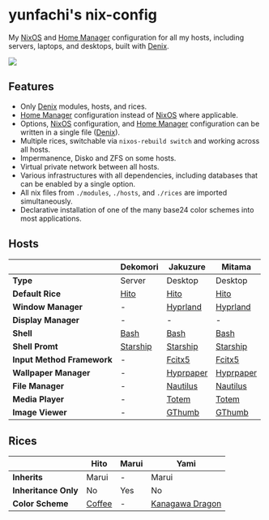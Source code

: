 # yunfachi's nix-config

My [NixOS](https://nixos.org/) and [Home Manager](https://github.com/nix-community/home-manager) configuration for all my hosts, including servers, laptops, and desktops, built with [Denix](https://github.com/yunfachi/denix).

![](https://github.com/user-attachments/assets/fc5ab8bf-613e-496a-aec9-8418b5d06173)

## Features

- Only [Denix](https://github.com/yunfachi/denix) modules, hosts, and rices.
- [Home Manager](https://github.com/nix-community/home-manager) configuration instead of [NixOS](https://nixos.org/) where applicable.
- Options, [NixOS](https://nixos.org/) configuration, and [Home Manager](https://github.com/nix-community/home-manager) configuration can be written in a single file ([Denix](https://github.com/yunfachi/denix)).
- Multiple rices, switchable via `nixos-rebuild switch` and working across all hosts.
- Impermanence, Disko and ZFS on some hosts.
- Virtual private network between all hosts.
- Various infrastructures with all dependencies, including databases that can be enabled by a single option.
- All nix files from `./modules`, `./hosts`, and `./rices` are imported simultaneously.
- Declarative installation of one of the many base24 color schemes into most applications.

## Hosts

|                            | Dekomori                                    | Jakuzure                                      | Mitama                                        |
| -------------------------- | ------------------------------------------- | --------------------------------------------- | --------------------------------------------- |
| **Type**                   | Server                                      | Desktop                                       | Desktop                                       |
| **Default Rice**           | [Hito](./rices/hito/)                       | [Hito](./rices/hito/)                         | [Hito](./rices/hito/)                         |
| **Window Manager**         | -                                           | [Hyprland](./modules/programs/hyprland/)      | [Hyprland](./modules/programs/hyprland/)      |
| **Display Manager**        | -                                           | -                                             | -                                             |
| **Shell**                  | [Bash](./modules/programs/bash.nix)         | [Bash](./modules/programs/bash.nix)           | [Bash](./modules/programs/bash.nix)           |
| **Shell Promt**            | [Starship](./modules/programs/starship.nix) | [Starship](./modules/programs/starship.nix)   | [Starship](./modules/programs/starship.nix)   |
| **Input Method Framework** | -                                           | [Fcitx5](./modules/programs/fcitx5/)          | [Fcitx5](./modules/programs/fcitx5/)          |
| **Wallpaper Manager**      | -                                           | [Hyprpaper](./modules/services/hyprpaper.nix) | [Hyprpaper](./modules/services/hyprpaper.nix) |
| **File Manager**           | -                                           | [Nautilus](./modules/programs/nautilus.nix)   | [Nautilus](./modules/programs/nautilus.nix)   |
| **Media Player**           | -                                           | [Totem](./modules/programs/totem.nix)         | [Totem](./modules/programs/totem.nix)         |
| **Image Viewer**           | -                                           | [GThumb](./modules/programs/gthumb.nix)       | [GThumb](./modules/programs/gthumb.nix)       |

## Rices

|                      | Hito                                                                         | Marui | Yami                                                                         |
| -------------------- | ---------------------------------------------------------------------------- | ----- | ---------------------------------------------------------------------------- |
| **Inherits**         | Marui                                                                        | -     | Marui                                                                        |
| **Inheritance Only** | No                                                                           | Yes   | No                                                                           |
| **Color Scheme**     | [Coffee](./modules/config/colorschemes/schemes/coffee.nix)                   | -     | [Kanagawa Dragon](./modules/config/colorschemes/schemes/kanagawa-dragon.nix) |

